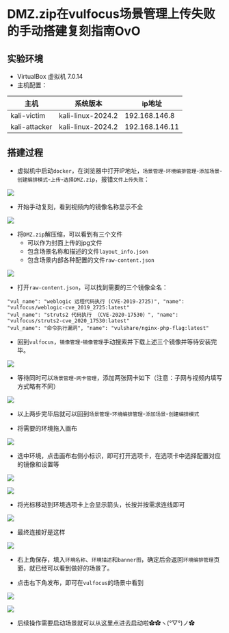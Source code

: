 # DMZ.zip在vulfocus场景管理上传失败的手动搭建复刻指南OvO

## 实验环境

* VirtualBox 虚拟机 7.0.14
* 主机配置：

| 主机 | 系统版本 | ip地址 |
| ----- | ----- | ----- |
| kali-victim | kali-linux-2024.2 | 192.168.146.8 |
| kali-attacker | kali-linux-2024.2 | 192.168.146.11 |

## 搭建过程

- 虚拟机中启动```docker```，在浏览器中打开IP地址，```场景管理```-```环境编排管理```-```添加场景```-```创建编排模式```-```上传```-```选择DMZ.zip```，报错```文件上传失败```：

![](./pic/压缩包文件上传失败.jpg)

- 开始手动复刻，看到视频内的镜像名称显示不全

![](./pic/视频中的DMZ结构.jpg)

- 将```DMZ.zip```解压缩，可以看到有三个文件
    - 可以作为封面上传的jpg文件
    - 包含场景名称和描述的文件```layout_info.json```
    - 包含场景内部各种配置的文件```raw-content.json```

![](./pic/dmz文件夹内容.jpg)

- 打开```raw-content.json```，可以找到需要的三个镜像全名：

```
"vul_name": "weblogic 远程代码执行 (CVE-2019-2725)", "name": "vulfocus/weblogic-cve_2019_2725:latest"
"vul_name": "struts2 代码执行 （CVE-2020-17530）", "name": "vulfocus/struts2-cve_2020_17530:latest"
"vul_name": "命令执行漏洞", "name": "vulshare/nginx-php-flag:latest"
```

- 回到```vulfocus```，```镜像管理```-```镜像管理```手动搜索并下载上述三个镜像并等待安装完毕。

![](./pic/镜像下载.jpg)

- 等待同时可以```场景管理```-```网卡管理```，添加两张网卡如下（注意：子网与视频内填写方式略有不同）

![](./pic/添加网卡.jpg)

- 以上两步完毕后就可以回到```场景管理```-```环境编排管理```-```添加场景```-```创建编排模式```

- 将需要的环境拖入画布

![](./pic/将环境拖入画布.jpg)

- 选中环境，点击画布右侧小标识，即可打开选项卡，在选项卡中选择配置对应的镜像和设置等

![](./pic/打开环境配置选项卡.jpg)

![](./pic/依次配置对应选项.jpg)

- 将光标移动到环境选项卡上会显示箭头，长按并按需求连线即可

![](./pic/连线.jpg)

- 最终连接好是这样

![](./pic/DMZ模板.png)

- 右上角保存，填入```环境名称```、```环境描述```和```banner图```，确定后会返回```环境编排管理```页面，就已经可以看到做好的场景了。

- 点击右下角发布，即可在```vulfocus```的场景中看到

![](./pic/发布.jpg)

![](./pic/场景.jpg)

- 后续操作需要启动场景就可以从这里点进去启动啦✿✿ヽ(°▽°)ノ✿
